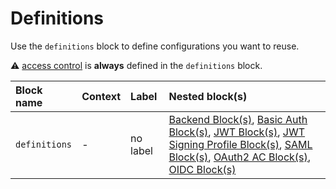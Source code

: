 # Definitions

Use the `definitions` block to define configurations you want to reuse.

&#9888; [access control](../access-control) is **always** defined in the `definitions` block.

| Block name    | Context | Label    | Nested block(s)                                                                                                                                                                                                                                                            |
|:--------------|:--------|:---------|:---------------------------------------------------------------------------------------------------------------------------------------------------------------------------------------------------------------------------------------------------------------------------|
| `definitions` | -       | no label | [Backend Block(s)](backend), [Basic Auth Block(s)](basic_auth), [JWT Block(s)](jwt), [JWT Signing Profile Block(s)](jwt_signing_profile), [SAML Block(s)](saml), [OAuth2 AC Block(s)](oauth2), [OIDC Block(s)](oidc) |
